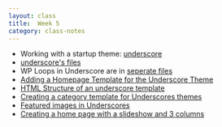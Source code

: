 ```yaml
---
layout: class
title:  Week 5
category: class-notes
---
```


- Working with a startup theme: [underscore](https://underscores.me/)
- [underscore's files](https://github.com/automattic/_s)
- WP Loops in Underscore are in [seperate files](https://github.com/Automattic/_s/tree/master/template-parts)
- [Adding a Homepage Template for the Underscore Theme](http://revitalk.com/mmp460/wordpress/wordpress,/underscore/2017/10/02/homepage.html)
- [HTML Structure of an underscore template](http://revitalk.com/mmp460/wordpress/underscore/2017/10/02/structure-underscore.html)
- [Creating a category template for Underscores themes](http://revitalk.com/mmp460/wordpress/underscore/2017/08/13/category-underscore.html)
- [Featured images in Underscores](http://revitalk.com/mmp460/wordpress/underscore/2017/08/13/featured-image-underscore.html)
- [Creating a home page with a slideshow and 3 columns](http://revitalk.com/mmp460/wordpress/underscore/2017/08/14/homepage-layout.html)

